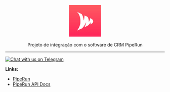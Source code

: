 <p align="center">
	<img src="https://raw.githubusercontent.com/sufficit/sufficit-gateway-piperun/main/icon.jpeg" alt="PipeRun" width="100" />	
	<p align="center">Projeto de integração com o software de CRM PipeRun</p>
</p>
<hr />

[![Chat with us on Telegram](https://telegram.org/favicon.ico)](https://t.me/sufficitti/16)

**Links:**
* [PipeRun](https://crmpiperun.com/)
* [PipeRun API Docs](https://developers.pipe.run/)
  
  

